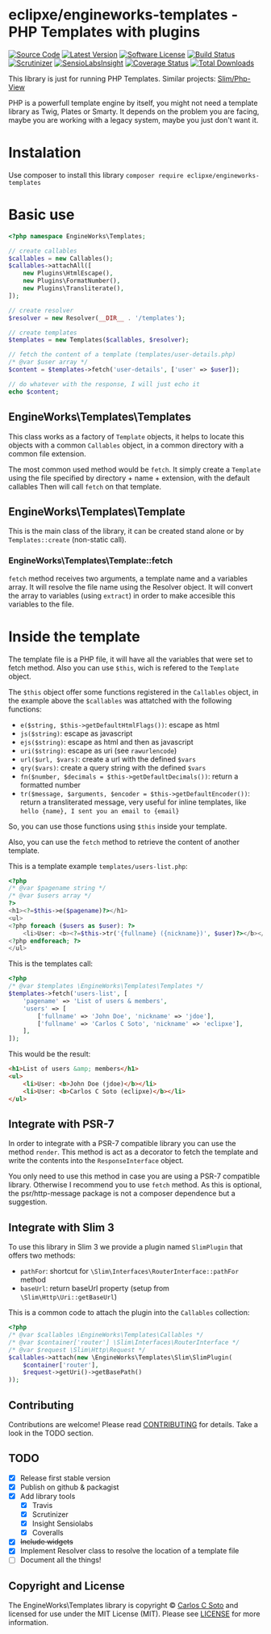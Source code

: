 # eclipxe/engineworks-templates - PHP Templates with plugins

[![Source Code][badge-source]][source]
[![Latest Version][badge-release]][release]
[![Software License][badge-license]][license]
[![Build Status][badge-build]][build]
[![Scrutinizer][badge-quality]][quality]
[![SensioLabsInsight][badge-sensiolabs]][sensiolabs]
[![Coverage Status][badge-coverage]][coverage]
[![Total Downloads][badge-downloads]][downloads]

This library is just for running PHP Templates.
Similar projects: [Slim/Php-View](https://github.com/slimphp/PHP-View)

PHP is a powerfull template engine by itself, you might not need a template library as Twig, Plates or Smarty.
It depends on the problem you are facing, maybe you are working with a legacy system, maybe you just don't want it.

# Instalation

Use composer to install this library `composer require eclipxe/engineworks-templates`

# Basic use

```php
<?php namespace EngineWorks\Templates;

// create callables
$callables = new Callables();
$callables->attachAll([
    new Plugins\HtmlEscape(),
    new Plugins\FormatNumber(),
    new Plugins\Transliterate(),
]);

// create resolver
$resolver = new Resolver(__DIR__ . '/templates');

// create templates
$templates = new Templates($callables, $resolver);

// fetch the content of a template (templates/user-details.php)
/* @var $user array */
$content = $templates->fetch('user-details', ['user' => $user]);

// do whatever with the response, I will just echo it
echo $content;
```

## EngineWorks\Templates\Templates

This class works as a factory of `Template` objects,
it helps to locate this objects with a common `Callables` object,
in a common directory with a common file extension.

The most common used method would be `fetch`.
It simply create a `Template` using the file specified by directory + name + extension, with the default callables
Then will call `fetch` on that template.

## EngineWorks\Templates\Template

This is the main class of the library, it can be created stand alone
or by `Templates::create` (non-static call).

### EngineWorks\Templates\Template::fetch

`fetch` method receives two arguments, a template name and a variables array.
 It will resolve the file name using the Resolver object.
 It will convert the array to variables (using `extract`) in order to make accesible this variables to the file.
 
# Inside the template

The template file is a PHP file, it will have all the variables that were set to fetch method.
Also you can use `$this`, wich is refered to the `Template` object.

The `$this` object offer some functions registered in the `Callables` object, in the example above the `$callables`
was attatched with the following functions:

- `e($string, $this->getDefaultHtmlFlags())`: escape as html
- `js($string)`: escape as javascript
- `ejs($string)`: escape as html and then as javascript
- `uri($string)`: escape as uri (see `rawurlencode`)
- `url($url, $vars)`: create a url with the defined `$vars`
- `qry($vars)`: create a query string with the defined `$vars`
- `fn($number, $decimals = $this->getDefaultDecimals())`: return a formatted number
- `tr($message, $arguments, $encoder = $this->getDefaultEncoder())`: return a transliterated message, very useful for
  inline templates, like `hello {name}, I sent you an email to {email}`

So, you can use those functions using `$this` inside your template.

Also, you can use the `fetch` method to retrieve the content of another template.

This is a template example `templates/users-list.php`:

```php
<?php
/* @var $pagename string */
/* @var $users array */
?>
<h1><?=$this->e($pagename)?></h1>
<ul>
<?php foreach ($users as $user): ?>
    <li>User: <b><?=$this->tr('{fullname} ({nickname})', $user)?></b></li>
<?php endforeach; ?>
</ul>
```

This is the templates call:

```php
<?php
/* @var $templates \EngineWorks\Templates\Templates */
$templates->fetch('users-list', [
    'pagename' => 'List of users & members',
    'users' => [
        ['fullname' => 'John Doe', 'nickname' => 'jdoe'], 
        ['fullname' => 'Carlos C Soto', 'nickname' => 'eclipxe'], 
    ],
]);
```

This would be the result:

```html
<h1>List of users &amp; members</h1>
<ul>
    <li>User: <b>John Doe (jdoe)</b></li>
    <li>User: <b>Carlos C Soto (eclipxe)</b></li>
</ul>
```
## Integrate with PSR-7

In order to integrate with a PSR-7 compatible library you can use the method `render`.
This method is act as a decorator to fetch the template and write the contents into
the `ResponseInterface` object.

You only need to use this method in case you are using a PSR-7 compatible library.
Otherwise I recommend you to use `fetch` method. As this is optional, the psr/http-message package
is not a composer dependence but a suggestion.

## Integrate with Slim 3

To use this library in Slim 3 we provide a plugin named `SlimPlugin` that offers two methods:
- `pathFor`: shortcut for `\Slim\Interfaces\RouterInterface::pathFor` method
- `baseUrl`: return baseUrl property (setup from `\Slim\Http\Uri::getBaseUrl`)

This is a common code to attach the plugin into the `Callables` collection:

```php
<?php
/* @var $callables \EngineWorks\Templates\Callables */
/* @var $container['router'] \Slim\Interfaces\RouterInterface */
/* @var $request \Slim\Http\Request */
$callables->attach(new \EngineWorks\Templates\Slim\SlimPlugin(
    $container['router'],
    $request->getUri()->getBasePath()
));
```

## Contributing

Contributions are welcome! Please read [CONTRIBUTING][] for details.
Take a look in the TODO section.

## TODO

- [X] Release first stable version
- [X] Publish on github & packagist
- [X] Add library tools
    - [X] Travis
    - [X] Scrutinizer
    - [X] Insight Sensiolabs
    - [X] Coveralls
- [X] ~~Include widgets~~
- [X] Implement Resolver class to resolve the location of a template file
- [ ] Document all the things!

## Copyright and License

The EngineWorks\Templates library is copyright © [Carlos C Soto](https://eclipxe.com.mx/)
and licensed for use under the MIT License (MIT). Please see [LICENSE][] for more information.

[contributing]: https://github.com/eclipxe13/engineworks-templates/blob/master/CONTRIBUTING.md
[changelog]: https://github.com/eclipxe13/engineworks-templates/blob/master/TODO.md

[source]: https://github.com/eclipxe13/engineworks-templates
[release]: https://github.com/eclipxe13/engineworks-templates/releases
[license]: https://github.com/eclipxe13/engineworks-templates/blob/master/LICENSE
[build]: https://travis-ci.org/eclipxe13/engineworks-templates
[quality]: https://scrutinizer-ci.com/g/eclipxe13/engineworks-templates/
[sensiolabs]: https://insight.sensiolabs.com/projects/78579b64-f74b-46a6-a614-0b9a66e59c0a
[coverage]: https://coveralls.io/github/eclipxe13/engineworks-templates?branch=master
[downloads]: https://packagist.org/packages/eclipxe/engineworks-templates

[badge-source]: http://img.shields.io/badge/source-eclipxe13/engineworks--templates-blue.svg?style=flat-square
[badge-release]: https://img.shields.io/github/release/eclipxe13/engineworks-templates.svg?style=flat-square
[badge-license]: https://img.shields.io/badge/license-MIT-brightgreen.svg?style=flat-square
[badge-build]: https://img.shields.io/travis/eclipxe13/engineworks-templates.svg?style=flat-square
[badge-quality]: https://img.shields.io/scrutinizer/g/eclipxe13/engineworks-templates/master.svg?style=flat-square
[badge-sensiolabs]: https://img.shields.io/sensiolabs/i/78579b64-f74b-46a6-a614-0b9a66e59c0a.svg?style=flat-square
[badge-coverage]: https://coveralls.io/repos/github/eclipxe13/engineworks-templates/badge.svg?branch=master
[badge-downloads]: https://img.shields.io/packagist/dt/eclipxe/engineworks-templates.svg?style=flat-square
